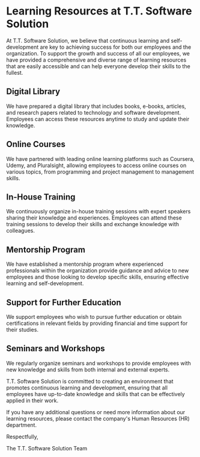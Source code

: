 # Learning Resources at T.T. Software Solution

At T.T. Software Solution, we believe that continuous learning and self-development are key to achieving success for both our employees and the organization. To support the growth and success of all our employees, we have provided a comprehensive and diverse range of learning resources that are easily accessible and can help everyone develop their skills to the fullest.

## **Digital Library**
We have prepared a digital library that includes books, e-books, articles, and research papers related to technology and software development. Employees can access these resources anytime to study and update their knowledge.

## **Online Courses**
We have partnered with leading online learning platforms such as Coursera, Udemy, and Pluralsight, allowing employees to access online courses on various topics, from programming and project management to management skills.

## **In-House Training**
We continuously organize in-house training sessions with expert speakers sharing their knowledge and experiences. Employees can attend these training sessions to develop their skills and exchange knowledge with colleagues.

## **Mentorship Program**
We have established a mentorship program where experienced professionals within the organization provide guidance and advice to new employees and those looking to develop specific skills, ensuring effective learning and self-development.

## **Support for Further Education**
We support employees who wish to pursue further education or obtain certifications in relevant fields by providing financial and time support for their studies.

## **Seminars and Workshops**
We regularly organize seminars and workshops to provide employees with new knowledge and skills from both internal and external experts.

T.T. Software Solution is committed to creating an environment that promotes continuous learning and development, ensuring that all employees have up-to-date knowledge and skills that can be effectively applied in their work.

If you have any additional questions or need more information about our learning resources, please contact the company's Human Resources (HR) department.

Respectfully,

The T.T. Software Solution Team